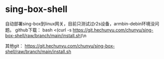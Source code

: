 # sing-box-shell
自动部署sing-box到linux网关，目前只测试过r2s设备，armbin-debin环境没问题。
github下载：
bash <(curl -s https://git.hechunyu.com/chunyu/sing-box-shell/raw/branch/main/install.sh)\\n

其他git：
https://git.hechunyu.com/chunyu/sing-box-shell/raw/branch/main/install.sh
